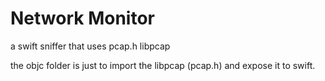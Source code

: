 # Network Monitor
a swift sniffer that uses pcap.h libpcap

the objc folder is just to import the libpcap (pcap.h) and expose it to swift.
